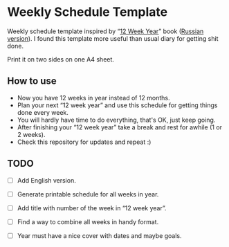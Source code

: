 # Weekly Schedule Template
Weekly schedule template inspired by “[12 Week Year](http://12weekyear.com/)” book ([Russian version](http://www.mann-ivanov-ferber.ru/books/12_nedel_v_godu/)). I found this template more useful than usual diary for getting shit done.

Print it on two sides on one A4 sheet.

## How to use
* Now you have 12 weeks in year instead of 12 months.
* Plan your next “12 week year” and use this schedule for getting things done every week.
* You will hardly have time to do everything, that's OK, just keep going.
* After finishing your “12 week year” take a break and rest for awhile (1 or 2 weeks).
* Check this repository for updates and repeat :)

## TODO
- [ ] Add English version.
- [ ] Generate printable schedule for all weeks in year.
- [ ] Add title with number of the week in “12 week year”.
- [ ] Find a way to combine all weeks in handy format.
- [ ] Year must have a nice cover with dates and maybe goals.

